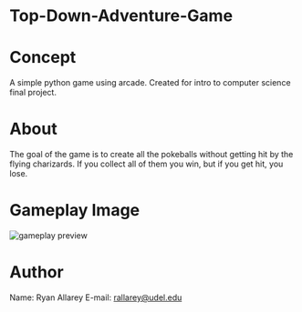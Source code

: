 # Top-Down-Adventure-Game
# Concept
A simple python game using arcade. Created for intro to computer science final project.

# About
The goal of the game is to create all the pokeballs without getting hit by the flying charizards. If you collect all of them you win, but if you get hit, you lose. 

# Gameplay Image

![gameplay preview](https://user-images.githubusercontent.com/60989959/138137516-cd15c673-f978-4e86-97c7-eb3b813430ad.JPG)

# Author
Name: Ryan Allarey
E-mail: rallarey@udel.edu
